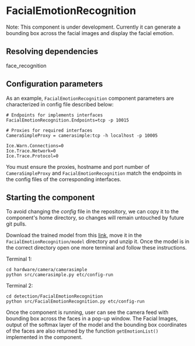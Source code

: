 # FacialEmotionRecognition

Note: This component is under development. Currently it can generate a bounding box across the facial images and display the facial emotion.

## Resolving dependencies

face_recognition

## Configuration parameters
As an example, `FacialEmotionRecognition` component parameters are characterized in config file described below:

```
# Endpoints for implements interfaces
FacialEmotionRecognition.Endpoints=tcp -p 10015

# Proxies for required interfaces
CameraSimpleProxy = camerasimple:tcp -h localhost -p 10005

Ice.Warn.Connections=0
Ice.Trace.Network=0
Ice.Trace.Protocol=0

```

You must ensure the proxies, hostname and port number of `CameraSimpleProxy` and `FacialEmotionRecognition` match the endpoints in the config files of the corresponding interfaces.
    
## Starting the component
To avoid changing the *config* file in the repository, we can copy it to the component's home directory, so changes will remain untouched by future git pulls.

Download the trained model from this [link](https://drive.google.com/file/d/1aygo0currK-E12DFzlOZ3iSXxq0YUUMJ/view?usp=sharing), move it in the `FacialEmotionRecognition/model` directory and unzip it. Once the model is in the correct directory open one more terminal and follow these instructions.

Terminal 1:
```
cd hardware/camera/camerasimple
python src/camerasimple.py etc/config-run
```

Terminal 2:
```
cd detection/FacialEmotionRecognition
python src/FacialEmotionRecognition.py etc/config-run
```

Once the component is running, user can see the camera feed with bounding box across the faces in a pop-up window. The Facial Images, output of the softmax layer of the model and the bounding box coordinates of the faces are also returned by the function `getEmotionList()` implemented in the component.